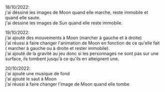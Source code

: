 18/10/2022:  
j'ai déssiné les images de Moon quand elle marche, reste immobile et quand elle saute.  
j'ai dessiné les images de Sun quand elle reste immobile.  

19/10/2022:  
j'ai ajouté des mouvements à Moon (marcher à gauche et à droite)  
j'ai réussi à faire changer l'animation de Moon en fonction de ce qu'elle fait ( marcher à gauche ou à droite et rester immobile).  
j'ai ajouté de la gravité au jeu donc si les personnages ne sont pas sur une surface, ils tombent jusqu'à ce qu'ils en atteignent une.  

20/10/2022:  
j'ai ajouté une musique de fond  
j'ai ajouté le saut à Moon  
j'ai réussi à faire changer l'image de Moon quand elle tombe  
